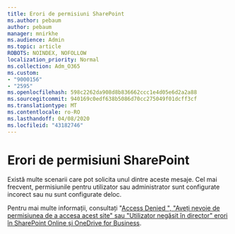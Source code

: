 ```yaml
---
title: Erori de permisiuni SharePoint
ms.author: pebaum
author: pebaum
manager: mnirkhe
ms.audience: Admin
ms.topic: article
ROBOTS: NOINDEX, NOFOLLOW
localization_priority: Normal
ms.collection: Adm_O365
ms.custom:
- "9000156"
- "2595"
ms.openlocfilehash: 598c2262da908d8b836662ccc1e4d05e6d2a2a88
ms.sourcegitcommit: 940169c0edf638b5086d70cc275049f01dcff3cf
ms.translationtype: MT
ms.contentlocale: ro-RO
ms.lasthandoff: 04/08/2020
ms.locfileid: "43182746"
---
```

# <a name="sharepoint-permissions-errors"></a>Erori de permisiuni SharePoint

Există multe scenarii care pot solicita unul dintre aceste mesaje. Cel mai frecvent, permisiunile pentru utilizator sau administrator sunt configurate incorect sau nu sunt configurate deloc. 

Pentru mai multe informații, consultați "[Access Denied ", "Aveți nevoie de permisiunea de a accesa acest site" sau "Utilizator negăsit în director" erori în SharePoint Online și OneDrive for Business](https://docs.microsoft.com/sharepoint/support/administration/access-denied-or-need-permission-error-sharepoint-online-or-onedrive-for-business).
